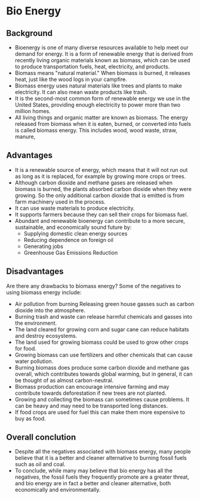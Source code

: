 # Bio Energy
## Background
- Bioenergy is one of many diverse resources available to help meet our demand for energy. It is a form of renewable energy that is derived from recently living organic materials known as biomass, which can be used to produce transportation fuels, heat, electricity, and products.
- Biomass means "natural material." When biomass is burned, it releases heat, just like the wood logs in your campfire. 
- Biomass energy uses natural materials like trees and plants to make electricity. It can also mean waste products like trash. 
- It is the second-most common form of renewable energy we use in the United States, providing enough electricity to power more than two million homes.
- All living things and organic matter are known as biomass. The energy released from biomass when it is eaten, burned, or converted into fuels is called biomass energy. This includes wood, wood waste, straw, manure,



## Advantages
- It is a renewable source of energy, which means that it will not run out as long as it is replaced, for example by growing more crops or trees.
- Although carbon dioxide and methane gases are released when biomass is burned, the plants absorbed carbon dioxide when they were growing. So the only additional carbon dioxide that is emitted is from farm machinery used in the process.
- It can use waste materials to produce electricity.
- It supports farmers because they can sell their crops for biomass fuel.
- Abundant and renewable bioenergy can contribute to a more secure, sustainable, and economically sound future by:
    - Supplying domestic clean energy sources
    - Reducing dependence on foreign oil
    - Generating jobs
    - Greenhouse Gas Emissions Reduction

## Disadvantages
Are there any drawbacks to biomass energy? Some of the negatives to using biomass energy include: 
- Air pollution from burning Releasing green house gasses such as carbon dioxide into the atmosphere.
- Burning trash and waste can release harmful chemicals and gasses into the environment. 
- The land cleared for growing corn and sugar cane can reduce habitats and destroy ecosystems.
- The land used for growing biomass could be used to grow other crops for food.
- Growing biomass can use fertilizers and other chemicals that can cause water pollution.
- Burning biomass does produce some carbon dioxide and methane gas overall, which contributes towards global warming, but in general, it can be thought of as almost carbon-neutral.
- Biomass production can encourage intensive farming and may contribute towards deforestation if new trees are not planted.
- Growing and collecting the biomass can sometimes cause problems. It can be heavy and may need to be transported long distances.
- If food crops are used for fuel this can make them more expensive to buy as food.

## Overall conclution
- Despite all the negatives associated with biomass energy, many people believe that it is a better and cleaner alternative to burning fossil fuels such as oil and coal.
- To conclude, while many may believe that bio energy has all the negatives, the fossil fuels they frequently promote are a greater threat, and bio energy are in fact a better and cleaner alternative, both economically and environmentally.

